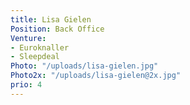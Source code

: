 ```yaml
---
title: Lisa Gielen
Position: Back Office
Venture:
- Euroknaller
- Sleepdeal
Photo: "/uploads/lisa-gielen.jpg"
Photo2x: "/uploads/lisa-gielen@2x.jpg"
prio: 4
---
```


